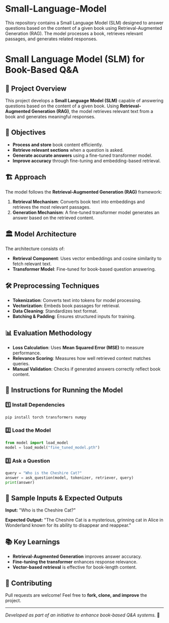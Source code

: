 # Small-Language-Model
This repository contains a Small Language Model (SLM) designed to answer questions based on the content of a given book using Retrieval-Augmented Generation (RAG). The model processes a book, retrieves relevant passages, and generates related responses.
# Small Language Model (SLM) for Book-Based Q&A

## 📌 Project Overview
This project develops a **Small Language Model (SLM)** capable of answering questions based on the content of a given book. Using **Retrieval-Augmented Generation (RAG)**, the model retrieves relevant text from a book and generates meaningful responses.

## 🎯 Objectives
- **Process and store** book content efficiently.
- **Retrieve relevant sections** when a question is asked.
- **Generate accurate answers** using a fine-tuned transformer model.
- **Improve accuracy** through fine-tuning and embedding-based retrieval.

## 🏗️ Approach
The model follows the **Retrieval-Augmented Generation (RAG)** framework:
1. **Retrieval Mechanism**: Converts book text into embeddings and retrieves the most relevant passages.
2. **Generation Mechanism**: A fine-tuned transformer model generates an answer based on the retrieved content.

## 🏛️ Model Architecture
The architecture consists of:
- **Retrieval Component**: Uses vector embeddings and cosine similarity to fetch relevant text.
- **Transformer Model**: Fine-tuned for book-based question answering.

## 🛠️ Preprocessing Techniques
- **Tokenization**: Converts text into tokens for model processing.
- **Vectorization**: Embeds book passages for retrieval.
- **Data Cleaning**: Standardizes text format.
- **Batching & Padding**: Ensures structured inputs for training.

## 📊 Evaluation Methodology
- **Loss Calculation**: Uses **Mean Squared Error (MSE)** to measure performance.
- **Relevance Scoring**: Measures how well retrieved context matches queries.
- **Manual Validation**: Checks if generated answers correctly reflect book content.

## 🚀 Instructions for Running the Model
### 1️⃣ Install Dependencies
```bash
pip install torch transformers numpy
```

### 2️⃣ Load the Model
```python
from model import load_model
model = load_model("fine_tuned_model.pth")
```

### 3️⃣ Ask a Question
```python
query = "Who is the Cheshire Cat?"
answer = ask_question(model, tokenizer, retriever, query)
print(answer)
```

## 📌 Sample Inputs & Expected Outputs
**Input:** "Who is the Cheshire Cat?"

**Expected Output:** "The Cheshire Cat is a mysterious, grinning cat in Alice in Wonderland known for its ability to disappear and reappear."

## 📚 Key Learnings
- **Retrieval-Augmented Generation** improves answer accuracy.
- **Fine-tuning the transformer** enhances response relevance.
- **Vector-based retrieval** is effective for book-length content.

## 🔗 Contributing
Pull requests are welcome! Feel free to **fork, clone, and improve** the project.


---
_Developed as part of an initiative to enhance book-based Q&A systems._ 🚀


